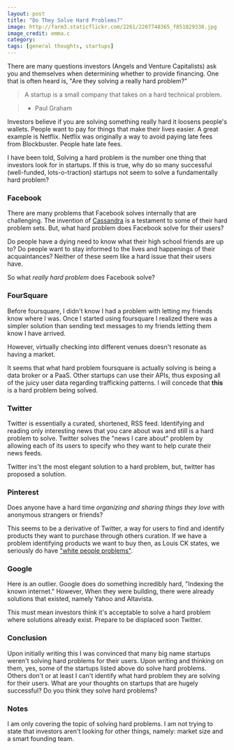 ```yaml
---
layout: post
title: "Do They Solve Hard Problems?"
image: http://farm3.staticflickr.com/2261/2207748365_f851029338.jpg
image_credit: emma.c
category: 
tags: [general thoughts, startups]
---
```


There are many questions investors (Angels and Venture Capitalists) ask you and themselves when determining whether to provide financing. One that is often heard is, "Are they solving a really hard problem?"

> A startup is a small company that takes on a hard technical problem.

> - Paul Graham

Investors believe if you are solving something really hard it loosens people's wallets. People want to pay for things that make their lives easier. A great example is Netflix. Netflix was originally a way to avoid paying late fees from Blockbuster. People hate late fees.

I have been told, Solving a hard problem is the number one thing that investors look for in startups. If this is true, why do so many successful (well-funded, lots-o-traction) startups not seem to solve a fundamentally hard problem?

### Facebook
There are many problems that Facebook solves internally that are challenging. The invention of [Cassandra](http://en.wikipedia.org/wiki/Apache_Cassandra) is a testament to some of their hard problem sets. But, what hard problem does Facebook solve for their users?

Do people have a dying need to know what their high school friends are up to? Do people want to stay informed to the lives and happenings of their acquaintances? Neither of these seem like a hard issue that their users have. 

So what *really hard problem* does Facebook solve?

### FourSquare
Before foursquare, I didn't know I had a problem with letting my friends know where I was. Once I started using foursquare I realized there was a simpler solution than sending text messages to my friends letting them know I have arrived.

However, virtually checking into different venues doesn't resonate as having a market. 

It seems that what hard problem foursquare is actually solving is being a data broker or a PaaS. Other startups can use their APIs, thus exposing all of the juicy user data regarding trafficking patterns. I will concede that **this** is a hard problem being solved.

### Twitter
Twitter is essentially a curated, shortened, RSS feed. Identifying and reading only interesting news that you care about was and still is a hard problem to solve. Twitter solves the "news I care about" problem by allowing each of its users to specify who they want to help curate their news feeds.

Twitter ins't the most elegant solution to a hard problem, but, twitter has proposed a solution.

### Pinterest
Does anyone have a hard time _organizing and sharing things they love_ with anonymous strangers or friends?

This seems to be a derivative of Twitter, a way for users to find and identify products they want to purchase through others curation. If we have a problem identifying products we want to buy then, as Louis CK states, we seriously do have ["white people problems"](http://www.youtube.com/watch?v=TG4f9zR5yzY).

### Google
Here is an outlier. Google does do something incredibly hard, "Indexing the known internet." However, When they were building, there were already solutions that existed, namely Yahoo and Altavista.

This must mean investors think it's acceptable to solve a hard problem where solutions already exist. Prepare to be displaced soon Twitter.

### Conclusion
Upon initially writing this I was convinced that many big name startups weren't solving hard problems for their users. Upon writing and thinking on them, yes, some of the startups listed above do solve hard problems. Others don't or at least I can't identify what hard problem they are solving for their users. What are your thoughts on startups that are hugely successful? Do you think they solve hard problems?

### Notes
I am only covering the topic of solving hard problems. I am not trying to state that investors aren't looking for other things, namely: market size and a smart founding team.